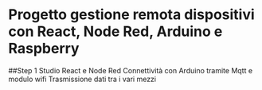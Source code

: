 # Progetto gestione remota dispositivi con React, Node Red, Arduino e Raspberry

##Step 1
Studio React e Node Red
Connettività con Arduino tramite Mqtt e modulo wifi 
Trasmissione dati tra i vari mezzi

